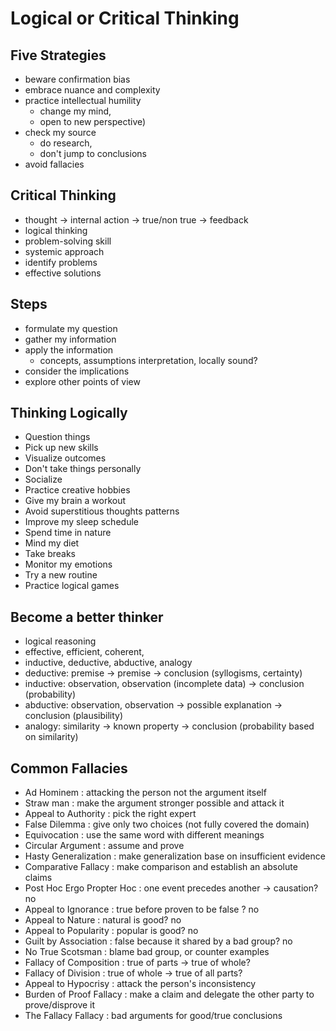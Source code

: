 # Logical or Critical Thinking

## Five Strategies

- beware confirmation bias
- embrace nuance and complexity
- practice intellectual humility 
  - change my mind, 
  - open to new perspective)
- check my source 
  - do research, 
  - don't jump to conclusions
- avoid fallacies 


## Critical Thinking

- thought -> internal action -> true/non true -> feedback
- logical thinking
- problem-solving skill
- systemic approach
- identify problems
- effective solutions

## Steps

- formulate my question
- gather my information
- apply the information
  - concepts, assumptions interpretation, locally sound?
- consider the implications
- explore other points of view

## Thinking Logically

- Question things
- Pick up new skills 
- Visualize outcomes
- Don't take things personally
- Socialize 
- Practice creative hobbies 
- Give my brain a workout 
- Avoid superstitious thoughts patterns 
- Improve my sleep schedule 
- Spend time in nature 
- Mind my diet 
- Take breaks 
- Monitor my emotions 
- Try a new routine 
- Practice logical games 

## Become a better thinker

- logical reasoning
- effective, efficient, coherent, 
- inductive, deductive, abductive, analogy
- deductive: premise -> premise -> conclusion (syllogisms, certainty)
- inductive: observation, observation (incomplete data) -> conclusion  (probability)
- abductive: observation, observation -> possible explanation -> conclusion (plausibility)
- analogy: similarity -> known property -> conclusion (probability based on similarity) 

## Common Fallacies

- Ad Hominem : attacking the person not the argument itself
- Straw man : make the argument stronger possible and attack it
- Appeal to Authority : pick the right expert 
- False Dilemma : give only two choices (not fully covered the domain)
- Equivocation : use the same word with different meanings
- Circular Argument : assume and prove
- Hasty Generalization : make generalization base on insufficient evidence 
- Comparative Fallacy : make comparison and establish an absolute claims
- Post Hoc Ergo Propter Hoc : one event precedes another -> causation? no
- Appeal to Ignorance : true before proven to be false ? no
- Appeal to Nature : natural is good? no
- Appeal to Popularity : popular is good? no 
- Guilt by Association : false because it shared by a bad group? no
- No True Scotsman : blame bad group, or counter examples
- Fallacy of Composition : true of parts -> true of whole?
- Fallacy of Division : true of whole -> true of all parts?
- Appeal to Hypocrisy : attack the person's inconsistency
- Burden of Proof Fallacy : make a claim and delegate the other party to prove/disprove it
- The Fallacy Fallacy : bad arguments for good/true conclusions
